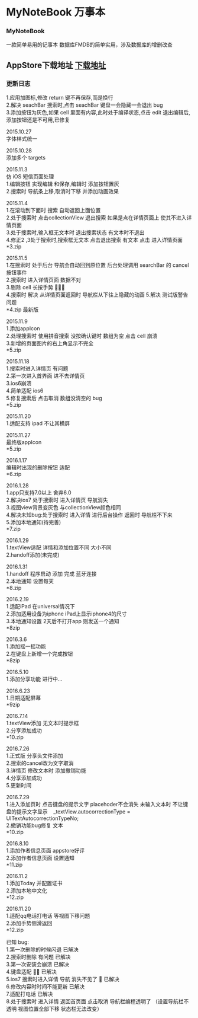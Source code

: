 # MyNoteBook 万事本 
### MyNoteBook 
一款简单易用的记事本
数据库FMDB的简单实用，涉及数据库的增删改查

## AppStore下载地址 [下载地址](https://itunes.apple.com/cn/app/万事本/id1057007765?mt=8!)

### 更新日志  
1.应用加图标,修改 return 键不再保存,而是换行  
2.解决 seachBar 搜索时,点击 seachBar 键盘一会隐藏一会退出 bug  
3.添加按钮为灰色,如果 cell 里面有内容,此时处于编译状态,点击 edit 退出编辑后,添加按钮还是不可用,已修复  

2015.10.27  
字体样式统一

2015.10.28  
添加多个 targets

2015.11.3  
仿 iOS 短信页面处理  
1.编辑按钮 实现编辑 和保存,编辑时 添加按钮置灰  
2.搜索时 导航条上移,取消时下移 并添加动画效果  
 
2015.11.4  
1.在滚动到下面时 搜索 自动返回上面位置  
2.处于搜索时 点击collectionView 退出搜索 如果是点在详情页面上 使其不进入详情页面  
3.处于搜索时,输入框无文本时 退出搜索状态 有文本时不退出  
4.修正2 ,3处于搜索时,搜索框无文本 点击退出搜索 有文本 点击 进入详情页面  
*3.zip  
  
2015.11.5  
1.在搜索时 处于后台 导航会自动回到原位置 后台处理调用 searchBar 的 cancel 按钮事件  
2.搜索时 进入详情页面 数据不对  
3.剔除 cell 长按手势    
4.搜索时 解决 从详情页面返回时 导航栏从下往上隐藏的动画 
5.解决 测试版警告问题  
*4.zip 最新版  
  
2015.11.9  
1.添加appIcon  
2.处理搜索时 使用拼音搜索 没按确认键时 数组为空 点击 cell 崩溃  
3.新增的页面图片的右上角显示不完全  
*5.zip  
  
2015.11.18  
1.搜索时进入详情页 有问题  
2.第一次进入首界面 进不去详情页  
3.ios6崩溃  
4.简单适配 ios6  
5.修复搜索后 点击取消 数组没清空的 bug  
*5.zip  
  
2015.11.20  
1.适配支持 ipad 不让其横屏  
  
2015.11.27  
最终版appIcon  
*5.zip  
  
2016.1.17  
编辑时出现的删除按钮 适配  
*6.zip  
  
2016.1.28  
1.app只支持7.0以上 舍弃6.0  
2.解决ios7 处于搜索时 进入详情页 导航消失  
3.视图view背景变灰色 与collectionView颜色相同  
4.解决未知bug:处于搜索时 进入详情 进行后台操作 返回时 导航栏不下来  
5.添加本地通知(待完善)  
*7.zip  
  
2016.1.29  
1.textView适配 详情和添加位置不同 大小不同  
2.handoff添加(未完成)  

2016.1.31  
1.handoff 程序启动 添加 完成 蓝牙连接  
2.本地通知 设置每天  
*8.zip  
  
2016.2.19  
1.适配iPad 在universal情况下  
2.添加适用设备为iphone iPad上显示iphone4的尺寸  
3.本地通知设置 2天后不打开app 则发送一个通知  
*8zip  
  
2016.3.6  
1.添加摇一摇功能  
2.在键盘上新增一个完成按钮  
*8zip  
  
2016.5.10  
1.添加分享功能 进行中…  
  
2016.6.23  
1.日期适配屏幕  
*9zip  
  
2016.7.14  
1.textView添加 无文本时提示框  
2.分享添加成功  
*10.zip  
  
2016.7.26  
1.正式版 分享头文件添加  
2.搜索的cancel改为文字取消  
3.详情页 修改文本时 添加撤销功能  
4.分享添加成功  
5.更新时间  
  
2016.7.29  
1.进入添加页时 点击键盘的提示文字 placehoder不会消失  未输入文本时 不让键盘的提示文字显示
    _textView.autocorrectionType = UITextAutocorrectionTypeNo;  
2.撤销功能bug修复 文本  
*10.zip  
  
2016.8.10  
1.添加作者信息页面 appstore好评  
2.添加作者信息页面 设置通知  
*11.zip  
  
2016.11.2  
1.添加Today 并配置证书  
2.添加本地中文化  
*12.zip  
  
2016.11.20  
1.适配qq电话打电话 等视图下移问题  
2.添加手势侧滑返回  
*12.zip  
  
  
  
已知 bug:  
1.第一次删除的时候闪退 已解决  
2.搜索时删除 有问题  已解决  
3.第一次安装会崩溃 已解决  
4.键盘适配  已解决  
5.ios7 搜索时进入详情 导航 消失不见了  已解决  
6.修改内容时时间不能更新 已解决  
7.适配打电话 已解决  
8.处于搜索时 进入详情 返回首页面 点击取消 导航栏编程透明了 （设置导航栏不透明 视图位置全部下移 状态栏无法改变）
